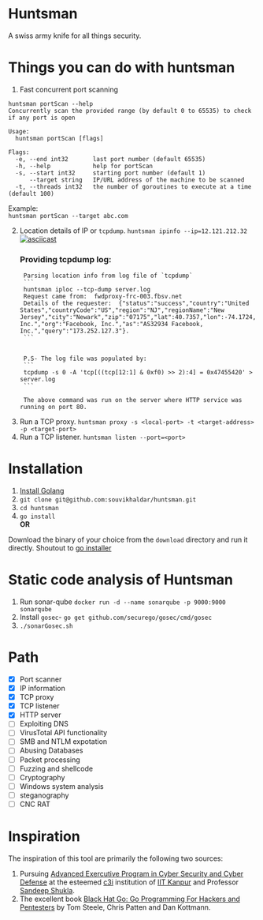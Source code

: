 # Huntsman
A swiss army knife for all things security.

# Things you can do with huntsman
1. Fast concurrent port scanning  
``` 
huntsman portScan --help
Concurrently scan the provided range (by default 0 to 65535) to check if any port is open

Usage:
  huntsman portScan [flags]

Flags:
  -e, --end int32       last port number (default 65535)
  -h, --help            help for portScan
  -s, --start int32     starting port number (default 1)
      --target string   IP/URL address of the machine to be scanned
  -t, --threads int32   the number of goroutines to execute at a time (default 100)
```

Example:  
`huntsman portScan --target abc.com`  

2. Location details of IP or `tcpdump`. `huntsman ipinfo --ip=12.121.212.32`  
    [![asciicast](https://asciinema.org/a/342086.svg)](https://asciinema.org/a/342086)
    ### Providing tcpdump log:  
        Parsing location info from log file of `tcpdump`
        ```
        huntsman iploc --tcp-dump server.log
        Request came from:  fwdproxy-frc-003.fbsv.net
        Details of the requester:  {"status":"success","country":"United States","countryCode":"US","region":"NJ","regionName":"New Jersey","city":"Newark","zip":"07175","lat":40.7357,"lon":-74.1724,"timezone":"America/New_York","isp":"Facebook, Inc.","org":"Facebook, Inc.","as":"AS32934 Facebook, Inc.","query":"173.252.127.3"}. 
        ```
  

        P.S- The log file was populated by:  
        ```
        tcpdump -s 0 -A 'tcp[((tcp[12:1] & 0xf0) >> 2):4] = 0x47455420' > server.log
        ```
        
        The above command was run on the server where HTTP service was running on port 80.

3. Run a TCP proxy. `huntsman proxy -s <local-port> -t <target-address> -p <target-port>`  
4. Run a TCP listener. `huntsman listen --port=<port>`  

# Installation 
1. [Install Golang](https://golang.org/doc/install)    
2. `git clone git@github.com:souvikhaldar/huntsman.git`
3. `cd huntsman`  
4. `go install`  
**OR**

Download the binary of your choice from the `download` directory and run it directly. 
Shoutout to [go installer](https://github.com/souvikhaldar/scripts/blob/master/goinstaller.py)

# Static code analysis of Huntsman 
1. Run sonar-qube `docker run -d --name sonarqube -p 9000:9000 sonarqube`  
2. Install `gosec`- `go get github.com/securego/gosec/cmd/gosec`  
3. `./sonarGosec.sh`  



# Path
- [x] Port scanner    
- [x] IP information  
- [x] TCP proxy    
- [x] TCP listener  
- [x] HTTP server  
- [ ] Exploiting DNS  
- [ ] VirusTotal API functionality  
- [ ] SMB and NTLM expotation  
- [ ] Abusing Databases  
- [ ] Packet processing  
- [ ] Fuzzing and shellcode  
- [ ] Cryptography  
- [ ] Windows system analysis  
- [ ] steganography  
- [ ] CNC RAT  

# Inspiration
The inspiration of this tool are primarily the following two sources:
1. Pursuing [Advanced Exercutive Program in Cyber Security and Cyber Defense](https://talentsprint.com/pages/wip/iit-kanpur/v2.5/index.html) at the esteemed [c3i](https://security.cse.iitk.ac.in/) institution of [IIT Kanpur](https://www.iitk.ac.in/) and Professor [Sandeep Shukla](https://www.cse.iitk.ac.in/users/sandeeps/).  
2. The excellent book [Black Hat Go: Go Programming For Hackers and Pentesters](https://www.amazon.in/Black-Hat-Go-Programming-Pentesters-ebook/dp/B073NPY29N) by Tom Steele, Chris Patten and Dan Kottmann. 

